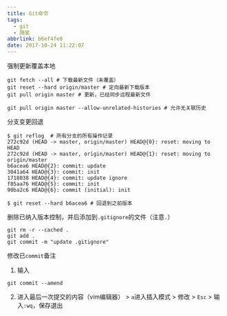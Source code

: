 ```yaml
---
title: Git命令
tags:
  - git
  - 随笔
abbrlink: b6ef4fe0
date: 2017-10-24 11:22:07
---
```


强制更新覆盖本地

```shell
git fetch --all # 下载最新文件（未覆盖）
git reset --hard origin/master # 定向最新下载版本
git pull origin master # 更新，已经同步远程最新文件

git pull origin master --allow-unrelated-histories # 允许无关联历史
```

分支变更回退

```shell
$ git reflog  # 所有分支的所有操作记录
272c92d (HEAD -> master, origin/master) HEAD@{0}: reset: moving to HEAD
272c92d (HEAD -> master, origin/master) HEAD@{1}: reset: moving to origin/master
b6acea6 HEAD@{2}: commit: update
3041a64 HEAD@{3}: commit: init
1718038 HEAD@{4}: commit: update ignore
f85aa76 HEAD@{5}: commit: init
90ba2c6 HEAD@{6}: commit (initial): init

$ git reset --hard b6acea6 # 回退到之前版本
```

删除已纳入版本控制，并后添加到`.gitignore`的文件（注意`.`）

```shell
git rm -r --cached .
git add .
git commit -m "update .gitignore"
```

修改已`commit`备注

1. 输入

```shell
git commit --amend
```

2. 进入最后一次提交的内容（vim编辑器） > `a`进入插入模式 > 修改 > `Esc` > 输入`:wq`，保存退出